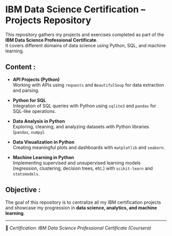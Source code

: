 # IBM Data Science Certification – Projects Repository

This repository gathers my projects and exercises completed as part of the **IBM Data Science Professional Certificate**.  
It covers different domains of data science using Python, SQL, and machine learning.

## Content :

- **API Projects (Python)**  
  Working with APIs using `requests` and `BeautifulSoup` for data extraction and parsing.

- **Python for SQL**  
  Integration of SQL queries with Python using `sqlite3` and `pandas` for SQL-like operations.

- **Data Analysis in Python**  
  Exploring, cleaning, and analyzing datasets with Python libraries (`pandas`, `numpy`).

- **Data Visualization in Python**  
  Creating meaningful plots and dashboards with `matplotlib` and `seaborn`.

- **Machine Learning in Python**  
  Implementing supervised and unsupervised learning models (regression, clustering, decision trees, etc.) with `scikit-learn` and `statsmodels`.

## Objective :

The goal of this repository is to centralize all my IBM certification projects and showcase my progression in **data science, analytics, and machine learning**.

---

📌 *Certification: IBM Data Science Professional Certificate (Coursera)*
